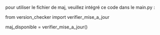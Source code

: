 pour utiliser le fichier de maj, veuillez intégré ce code dans le main.py :

from version_checker import verifier_mise_a_jour

maj_disponible = verifier_mise_a_jour()
